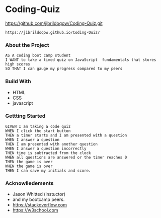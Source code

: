 # Coding-Quiz
https://github.com/jibrildoqow/Coding-Quiz.git
```
https://jibrildoqow.github.io/Coding-Quiz/
 ```
 ### About the Project
 ```
 AS A coding boot camp student
 I WANT to take a timed quiz on JavaScript  fundamentals that stores high scores
 SO THAT I can gauge my progress compared to my peers
```
### Build With
* HTML
* CSS
* javascript
### Gettting Started
```
GIVEN I am taking a code quiz
WHEN I click the start button
THEN a timer starts and I am presented with a question
WHEN I answer a question
THEN I am presented with another question
WHEN I answer a question incorrectly
THEN time is subtracted from the clock
WHEN all questions are answered or the timer reaches 0
THEN the game is over
WHEN the game is over
THEN I can save my initials and score.
```
 ### Acknowlledements

* Jason Whitted (instuctor)
* and my bootcamp peers.
* https://stackoverflow.com
* https://w3school.com
